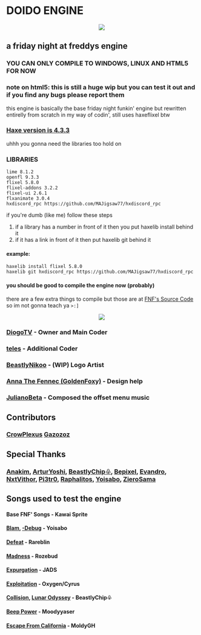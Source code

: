 # DOIDO ENGINE
<p align="center">
<img src="https://www.newgrounds.com/dump/draw/27ed38c719b9761af970cac60f441e21">
</p>

## a friday night at freddys engine

### YOU CAN ONLY COMPILE TO WINDOWS, LINUX AND HTML5 FOR NOW
### note on html5: this is still a huge wip but you can test it out and if you find any bugs please report them
this engine is basically the base friday night funkin' engine but rewritten entirelly from scratch in my way of codin', still uses haxeflixel btw


### [Haxe version is 4.3.3](https://haxe.org/download/version/4.3.3/)
uhhh you gonna need the libraries too hold on
### LIBRARIES
```
lime 8.1.2
openfl 9.3.3
flixel 5.8.0
flixel-addons 3.2.2
flixel-ui 2.6.1
flxanimate 3.0.4
hxdiscord_rpc https://github.com/MAJigsaw77/hxdiscord_rpc
```
if you're dumb (like me) follow these steps
1. if a library has a number in front of it then you put haxelib install behind it
2. if it has a link in front of it then put haxelib git behind it
#### example:
```
haxelib install flixel 5.8.0
haxelib git hxdiscord_rpc https://github.com/MAJigsaw77/hxdiscord_rpc
```
#### you should be good to compile the engine now (probably)
there are a few extra things to compile but those are at [FNF's Source Code](https://github.com/FunkinCrew/Funkin) so im not gonna teach ya ``>:]``

<p align="center">
<img src="https://www.newgrounds.com/dump/draw/5657fbf528979526e5e7da27e30cd2a7">
</p>

### [DiogoTV](https://twitter.com/DiogoTVV) - Owner and Main Coder
### [teles](https://youtube.com/@telesfnf) - Additional Coder

### [BeastlyNikoo](https://twitter.com/Mudoku__) - (WIP) Logo Artist
### [Anna The Fennec (GoldenFoxy)](https://twitter.com/goldenfoxy2604) - Design help
### [JulianoBeta](https://www.youtube.com/@prodjuyko) - Composed the offset menu music

## Contributors
### [CrowPlexus](https://twitter.com/crowplexus) [Gazozoz](https://x.com/Gazozoz_)

## Special Thanks
### [Anakim](https://www.youtube.com/@Anakim2), [ArturYoshi](https://twitter.com/yoshizitos), [BeastlyChip♧](https://www.youtube.com/@beastlychip_), [Bepixel](https://twitter.com/BepixelOfficial), [Evandro](https://twitter.com/Evandroo__), [NxtVithor](https://twitter.com/NxtVithor), [Pi3tr0](https://www.youtube.com/channel/UCEkf4h74pKFK9RO3FAze-7Q), [Raphalitos](https://www.youtube.com/@RaphaLitosReviews), [Yoisabo](https://twitter.com/abo_bora), [ZieroSama](https://twitter.com/sama_ziero)

## Songs used to test the engine
#### Base FNF' Songs - Kawai Sprite
#### [Blam](https://youtu.be/0ig_WF-YAp8?t=1417), [-Debug](https://youtu.be/0ig_WF-YAp8?t=1824) - Yoisabo
#### [Defeat](https://youtu.be/WMjytiClUzw) - Rareblin
#### [Madness](https://youtu.be/GZmoHrq0mEY) - Rozebud
#### [Expurgation](https://youtu.be/WmXn3L5bQy4) - JADS
#### [Exploitation](https://youtu.be/s_9iYNDN_bw) - Oxygen/Cyrus
#### [Collision](https://youtu.be/Q6x0ylzN7L0), [Lunar Odyssey](https://youtu.be/N0HzDRY38js) - BeastlyChip♧
#### [Beep Power](https://youtu.be/NamGMx1xYL4) - Moodyyaser
#### [Escape From California](https://youtu.be/X9MOPEqq-j8) - MoldyGH

